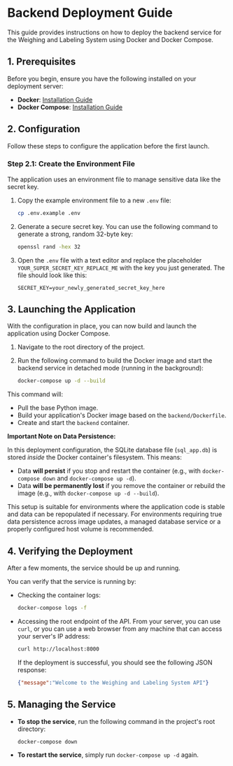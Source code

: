 # Backend Deployment Guide

This guide provides instructions on how to deploy the backend service for the Weighing and Labeling System using Docker and Docker Compose.

## 1. Prerequisites

Before you begin, ensure you have the following installed on your deployment server:

*   **Docker**: [Installation Guide](https://docs.docker.com/engine/install/)
*   **Docker Compose**: [Installation Guide](https://docs.docker.com/compose/install/)

## 2. Configuration

Follow these steps to configure the application before the first launch.

### Step 2.1: Create the Environment File

The application uses an environment file to manage sensitive data like the secret key.

1.  Copy the example environment file to a new `.env` file:
    ```bash
    cp .env.example .env
    ```

2.  Generate a secure secret key. You can use the following command to generate a strong, random 32-byte key:
    ```bash
    openssl rand -hex 32
    ```

3.  Open the `.env` file with a text editor and replace the placeholder `YOUR_SUPER_SECRET_KEY_REPLACE_ME` with the key you just generated. The file should look like this:
    ```
    SECRET_KEY=your_newly_generated_secret_key_here
    ```

## 3. Launching the Application

With the configuration in place, you can now build and launch the application using Docker Compose.

1.  Navigate to the root directory of the project.

2.  Run the following command to build the Docker image and start the backend service in detached mode (running in the background):
    ```bash
    docker-compose up -d --build
    ```

This command will:
*   Pull the base Python image.
*   Build your application's Docker image based on the `backend/Dockerfile`.
*   Create and start the `backend` container.

**Important Note on Data Persistence:**

In this deployment configuration, the SQLite database file (`sql_app.db`) is stored *inside* the Docker container's filesystem. This means:

*   Data **will persist** if you stop and restart the container (e.g., with `docker-compose down` and `docker-compose up -d`).
*   Data **will be permanently lost** if you remove the container or rebuild the image (e.g., with `docker-compose up -d --build`).

This setup is suitable for environments where the application code is stable and data can be repopulated if necessary. For environments requiring true data persistence across image updates, a managed database service or a properly configured host volume is recommended.

## 4. Verifying the Deployment

After a few moments, the service should be up and running.

You can verify that the service is running by:

*   Checking the container logs:
    ```bash
    docker-compose logs -f
    ```
*   Accessing the root endpoint of the API. From your server, you can use `curl`, or you can use a web browser from any machine that can access your server's IP address:
    ```bash
    curl http://localhost:8000
    ```
    If the deployment is successful, you should see the following JSON response:
    ```json
    {"message":"Welcome to the Weighing and Labeling System API"}
    ```

## 5. Managing the Service

*   **To stop the service**, run the following command in the project's root directory:
    ```bash
    docker-compose down
    ```
*   **To restart the service**, simply run `docker-compose up -d` again.
